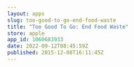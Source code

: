 ```yaml
---
layout: apps
slug: too-good-to-go-end-food-waste
title: "Too Good To Go: End Food Waste"
store: apple
app_id: 1060683933
date: 2022-09-12T08:45:59Z
published: 2015-12-08T16:11:45Z
---
```

